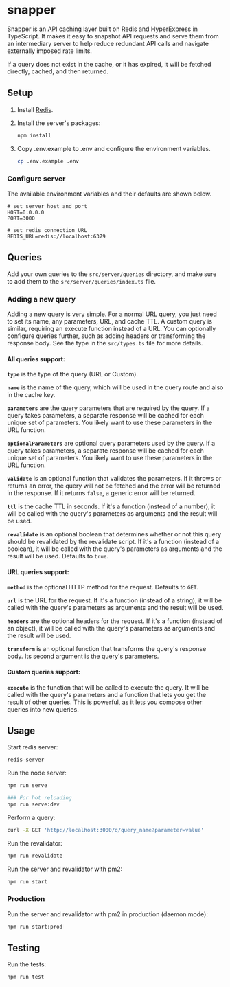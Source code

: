 # snapper

Snapper is an API caching layer built on Redis and HyperExpress in TypeScript.
It makes it easy to snapshot API requests and serve them from an intermediary
server to help reduce redundant API calls and navigate externally imposed rate
limits.

If a query does not exist in the cache, or it has expired, it will be fetched
directly, cached, and then returned.

## Setup

1. Install [Redis](https://redis.io/docs/install/install-redis/).

2. Install the server's packages:

   ```sh
   npm install
   ```

3. Copy .env.example to .env and configure the environment variables.

   ```sh
   cp .env.example .env
   ```

### Configure server

The available environment variables and their defaults are shown below.

```
# set server host and port
HOST=0.0.0.0
PORT=3000

# set redis connection URL
REDIS_URL=redis://localhost:6379
```

## Queries

Add your own queries to the `src/server/queries` directory, and make sure to add
them to the `src/server/queries/index.ts` file.

### Adding a new query

Adding a new query is very simple. For a normal URL query, you just need to set
its name, any parameters, URL, and cache TTL. A custom query is similar,
requiring an execute function instead of a URL. You can optionally configure
queries further, such as adding headers or transforming the response body. See
the type in the `src/types.ts` file for more details.

#### All queries support:

**`type`** is the type of the query (URL or Custom).

**`name`** is the name of the query, which will be used in the query route and
also in the cache key.

**`parameters`** are the query parameters that are required by the query. If a
query takes parameters, a separate response will be cached for each unique set
of parameters. You likely want to use these parameters in the URL function.

**`optionalParameters`** are optional query parameters used by the query. If a
query takes parameters, a separate response will be cached for each unique set
of parameters. You likely want to use these parameters in the URL function.

**`validate`** is an optional function that validates the parameters. If it
throws or returns an error, the query will not be fetched and the error will be
returned in the response. If it returns `false`, a generic error will be
returned.

**`ttl`** is the cache TTL in seconds. If it's a function (instead of a number),
it will be called with the query's parameters as arguments and the result will
be used.

**`revalidate`** is an optional boolean that determines whether or not this
query should be revalidated by the revalidate script. If it's a function
(instead of a boolean), it will be called with the query's parameters as
arguments and the result will be used. Defaults to `true`.

#### URL queries support:

**`method`** is the optional HTTP method for the request. Defaults to `GET`.

**`url`** is the URL for the request. If it's a function (instead of a string),
it will be called with the query's parameters as arguments and the result will
be used.

**`headers`** are the optional headers for the request. If it's a function
(instead of an object), it will be called with the query's parameters as
arguments and the result will be used.

**`transform`** is an optional function that transforms the query's response
body. Its second argument is the query's parameters.

#### Custom queries support:

**`execute`** is the function that will be called to execute the query. It will
be called with the query's parameters and a function that lets you get the
result of other queries. This is powerful, as it lets you compose other queries
into new queries.

## Usage

Start redis server:
```sh
redis-server
```


Run the node server:

```sh
npm run serve

### For hot reloading 
npm run serve:dev
```

Perform a query:

```sh
curl -X GET 'http://localhost:3000/q/query_name?parameter=value'
```

Run the revalidator:

```sh
npm run revalidate
```

Run the server and revalidator with pm2:

```sh
npm run start
```

### Production

Run the server and revalidator with pm2 in production (daemon mode):

```sh
npm run start:prod
```

## Testing

Run the tests:

```sh
npm run test
```
